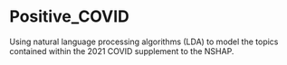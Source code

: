 # Positive_COVID
Using natural language processing algorithms (LDA) to model the topics contained within the 2021 COVID supplement to the NSHAP.  
